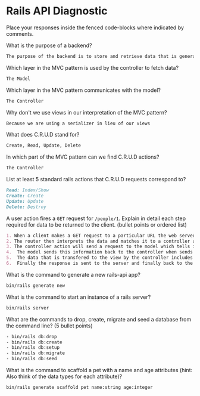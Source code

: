 # Rails API Diagnostic

Place your responses inside the fenced code-blocks where indicated by comments.

What is the purpose of a backend?

```md
The purpose of the backend is to store and retrieve data that is generated while a user is using an application. The backend allows a better UX as the user can potentially save progress of their current session and save data to later come back to it. The backend also allows for user authorization and authentication so not just anyone can store and retrieve data on the server.
```

Which layer in the MVC pattern is used by the controller to fetch data?

```md
The Model
```

Which layer in the MVC pattern communicates with the model?

```md
The Controller
```

Why don't we use views in our interpretation of the MVC pattern?

```md
Because we are using a serializer in lieu of our views
```

What does C.R.U.D stand for?

```md
Create, Read, Update, Delete
```

In which part of the MVC pattern can we find C.R.U.D actions?

```md
The Controller
```

List at least 5 standard rails actions that C.R.U.D requests correspond to?

```md
Read: Index/Show
Create: Create
Update: Update
Delete: Destroy
```

A user action fires a `GET` request for `/people/1`. Explain in detail each step
required for data to be returned to the client. (bullet points or ordered list)

```md
1. When a client makes a GET request to a particular URL the web server will receive the data and pass the URL and request type (verb) to the router.
2. The router then interprets the data and matches it to a controller action in the controller.
3. The controller action will send a request to the model which tells it to grab the information of the first id of the people table.
4.  The model sends this information back to the controller when sends the information the view which ultimately is what is displayed on the client's browser.
5.  The data that is transfered to the view by the controller includes HTML, CSS, XML, JavaScript, and JSON.
6.  Finally the response is sent to the server and finally back to the user in the form of a HTTP response.
```

What is the command to generate a new rails-api app?

```bash
bin/rails generate new
```

What is the command to start an instance of a rails server?

```bash
bin/rails server
```

What are the commands to drop, create, migrate and seed a database from the command
line? (5 bullet points)

```bash
- bin/rails db:drop
- bin/rails db:create
- bin/rails db:setup
- bin/rails db:migrate
- bin/rails db:seed
```

What is the command to scaffold a pet with a name and age attributes (hint:
Also think of the data types for each attribute)?

```bash
bin/rails generate scaffold pet name:string age:integer
```

